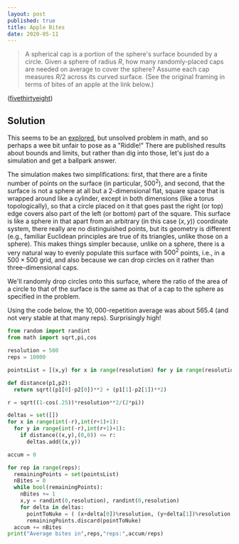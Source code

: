 ```yaml
---
layout: post
published: true
title: Apple Bites
date: 2020-05-11
---
```


>A spherical cap is a portion of the sphere's surface bounded by a circle. Given a sphere of radius $R$, how many randomly-placed caps are needed on average to cover the sphere? Assume each cap measures $R/2$ across its curved surface. (See the original framing in terms of bites of an apple at the link below.)

<!--more-->

([fivethirtyeight](https://fivethirtyeight.com/features/can-you-eat-an-apple-like-a-toddler/))

## Solution

This seems to be an [explored](http://archive.ymsc.tsinghua.edu.cn/pacm_download/117/6382-11511_2006_Article_BF02399201.pdf), but unsolved problem in math, and so perhaps a wee bit unfair to pose as a "Riddle!" There are published results about bounds and limits, but rather than dig into those, let's just do a simulation and get a ballpark answer.

The simulation makes two simplifications: first, that there are a finite number of points on the surface (in particular, $500^2$), and second, that the surface is not a sphere at all but a 2-dimensional flat, square space that is wrapped around like a cylinder, except in both dimensions (like a torus topologically), so that a circle placed on it that goes past the right (or top) edge covers also part of the left (or bottom) part of the square. This surface is like a sphere in that apart from an arbitrary (in this case $(x,y)$) coordinate system, there really are no distinguished points, but its geometry is different (e.g., familiar Euclidean principles are true of its triangles, unlike those on a sphere). This makes things simpler because, unlike on a sphere, there is a very natural way to evenly populate this surface with $500^2$ points, i.e., in a $500 \times 500$ grid, and also because we can drop circles on it rather than three-dimensional caps. 

We'll randomly drop circles onto this surface, where the ratio of the area of a circle to that of the surface is the same as that of a cap to the sphere as specified in the problem.

Using the code below, the $10,000$-repetition average was about $565.4$ (and not very stable at that many reps). Surprisingly high!

```python
from random import randint
from math import sqrt,pi,cos

resolution = 500
reps = 10000

pointsList = [(x,y) for x in range(resolution) for y in range(resolution)]

def distance(p1,p2):
  return sqrt((p1[0]-p2[0])**2 + (p1[1]-p2[1])**2)

r = sqrt((1-cos(.25))*resolution**2/(2*pi))

deltas = set([])
for x in range(int(-r),int(r+1)+1):
  for y in range(int(-r),int(r+1)+1):
    if distance((x,y),(0,0)) <= r:
      deltas.add((x,y))

accum = 0

for rep in range(reps):
  remainingPoints = set(pointsList)
  nBites = 0
  while bool(remainingPoints):
    nBites += 1
    x,y = randint(0,resolution), randint(0,resolution)
    for delta in deltas:
      pointToNuke = ( (x+delta[0])%resolution, (y+delta[1])%resolution )
      remainingPoints.discard(pointToNuke)
  accum += nBites
print("Average bites in",reps,"reps:",accum/reps)
```

<br>